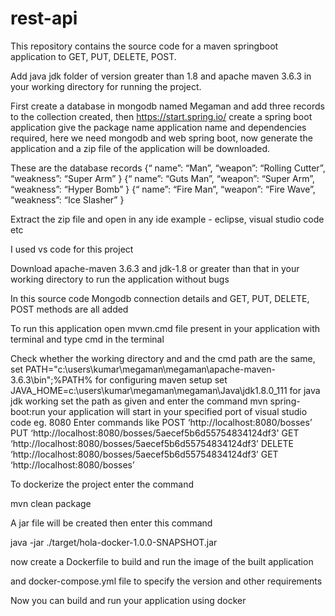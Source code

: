 # rest-api
This repository contains the source code for a maven springboot application to GET, PUT, DELETE, POST.


Add java jdk folder of version greater than 1.8 and apache maven 3.6.3 in your working directory for running the project.


First create a database in mongodb named Megaman and add three records to the collection created, then https://start.spring.io/ create a spring boot application give the package name application name and dependencies required, here we need mongodb and web spring boot, now generate the application and a zip file of the application will be downloaded.

 These are the database records
{“
  name”: “Man”,
  “weapon”: “Rolling Cutter”,
  “weakness”: “Super Arm”
 }
 {“
  name”: “Guts Man”,
  “weapon”: “Super Arm”,
  “weakness”: “Hyper Bomb”
 }
 {“
  name”: “Fire Man”,
  “weapon”: “Fire Wave”,
  “weakness”: “Ice Slasher”
 }


Extract the zip file and open in any ide example - eclipse, visual studio code etc

I used vs code for this project 


Download apache-maven 3.6.3 and jdk-1.8 or greater than that in your working directory to run the application without bugs


In this source code Mongodb connection details and GET, PUT, DELETE, POST methods are all added

To run this application open mvwn.cmd file present in your application with terminal and type cmd in the terminal

Check whether the working directory and and the cmd path are the same, 
set PATH="c:\users\kumar\megaman\megaman\apache-maven-3.6.3\bin";%PATH% for configuring maven setup
set JAVA_HOME=c:\users\kumar\megaman\megaman\Java\jdk1.8.0_111 for java jdk working
set the path as given and enter the command 
mvn spring-boot:run
your application will start in your specified port of visual studio code eg. 8080
Enter commands like
POST ‘http://localhost:8080/bosses’
PUT ‘http://localhost:8080/bosses/5aecef5b6d55754834124df3'
GET ‘http://localhost:8080/bosses/5aecef5b6d55754834124df3’
DELETE ‘http://localhost:8080/bosses/5aecef5b6d55754834124df3’
GET ‘http://localhost:8080/bosses’

To dockerize the project enter the command



mvn clean package 


A jar file will be created then enter this command

java -jar ./target/hola-docker-1.0.0-SNAPSHOT.jar



now create a Dockerfile to build and run the image of the built application


and docker-compose.yml file to specify the version and other requirements

Now you can build and run your application using docker
